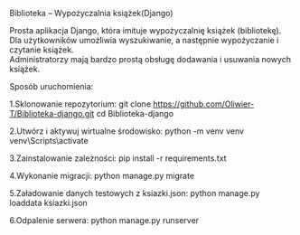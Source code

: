 Biblioteka – Wypożyczalnia książek(Django)

Prosta aplikacja Django, która imituje wypożyczalnię książek (bibliotekę).  
Dla użytkowników umożliwia wyszukiwanie, a następnie wypożyczanie i czytanie książek.  
Administratorzy mają bardzo prostą obsługę dodawania i usuwania nowych książek.



Sposób uruchomienia:

1.Sklonowanie repozytorium:
git clone https://github.com/Oliwier-T/Biblioteka-django.git
cd Biblioteka-django

2.Utwórz i aktywuj wirtualne środowisko:
python -m venv venv
venv\Scripts\activate

3.Zainstalowanie zależności:
pip install -r requirements.txt

4.Wykonanie migracji:
python manage.py migrate

5.Załadowanie danych testowych z ksiazki.json:
python manage.py loaddata ksiazki.json

6.Odpalenie serwera:
python manage.py runserver
